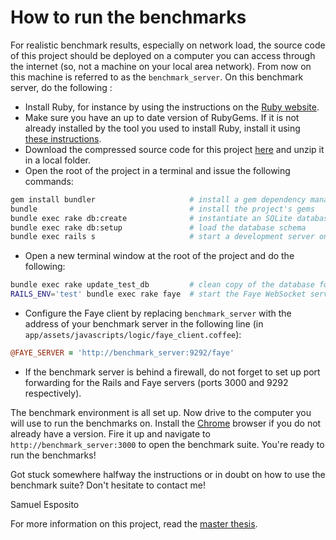 # How to run the benchmarks

For realistic benchmark results, especially on network load, the source code of this project should be deployed on a computer you can access through the internet (so, not a machine on your local area network). From now on this machine is referred to as the `benchmark_server`. On this benchmark server, do the following :

- Install Ruby, for instance by using the instructions on the [Ruby website](https://www.ruby-lang.org/en/downloads/).
- Make sure you have an up to date version of RubyGems. If it is not already installed by the tool you used to install Ruby, install it using [these instructions](http://rubygems.org/pages/download).
- Download the compressed source code for this project [here](https://github.com/krikis/nomad/archive/master.zip) and unzip it in a local folder.
- Open the root of the project in a terminal and issue the following commands:

```bash
gem install bundler                     # install a gem dependency manager
bundle                                  # install the project's gems
bundle exec rake db:create              # instantiate an SQLite database
bundle exec rake db:setup               # load the database schema
bundle exec rails s                     # start a development server on port 3000
```
- Open a new terminal window at the root of the project and do the following:

```bash
bundle exec rake update_test_db         # clean copy of the database for benchmarking
RAILS_ENV='test' bundle exec rake faye  # start the Faye WebSocket server on port 9292
```
- Configure the Faye client by replacing `benchmark_server` with the address of your benchmark server in the following line (in `app/assets/javascripts/logic/faye_client.coffee`):

```coffee
@FAYE_SERVER = 'http://benchmark_server:9292/faye'
```
- If the benchmark server is behind a firewall, do not forget to set up port forwarding for the Rails and Faye servers (ports 3000 and 9292 respectively).

The benchmark environment is all set up. Now drive to the computer you will use to run the benchmarks on. Install the [Chrome](https://www.google.com/intl/en/chrome/browser/) browser if you do not already have a version. Fire it up and navigate to `http://benchmark_server:3000` to open the benchmark suite. You're ready to run the benchmarks!

Got stuck somewhere halfway the instructions or in doubt on how to use the benchmark suite? Don't hesitate to contact me!

Samuel Esposito

For more information on this project, read the [master thesis](https://github.com/krikis/nomad/blob/master/doc/thesis.pdf?raw=true).